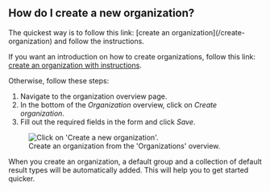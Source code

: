 ## How do I create a new organization?

The quickest way is to follow this link: [create an organization](/create-
organization) and follow the instructions.

If you want an introduction on how to create organizations, follow this link:
[create an organization with instructions](/create-organization?tour=1).

Otherwise, follow these steps:

1. Navigate to the organization overview page.
1. In the bottom of the *Organization* overview, click on *Create organization*.
1. Fill out the required fields in the form and click *Save*.

<figure>
  <img src="help-organization-create.png"
  alt="Click on 'Create a new organization'."/>
  <figcaption>Create an organization from the 'Organizations' overview.
  </figcaption>
</figure>

When you create an organization, a default group and a collection of default
result types will be automatically added. This will help you to get started
quicker.  
